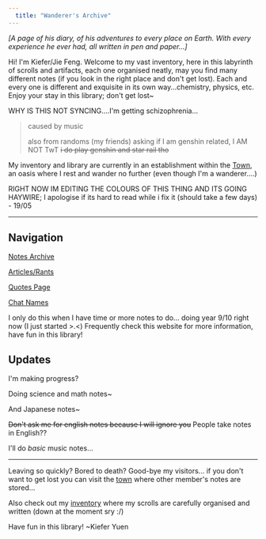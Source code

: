 ```yaml
---
  title: "Wanderer's Archive"
---
```



_[A page of his diary, of his adventures to every place on Earth. With every experience he ever had, all written in pen and paper...]_

Hi! I'm Kiefer/Jie Feng. Welcome to my vast inventory, here in this labyrinth of scrolls and artifacts, each one organised neatly, may you find many different notes (if you look in the right place and don't get lost). Each and every one is different and exquisite in its own way...chemistry, physics, etc. Enjoy your stay in this library; don't get lost~

WHY IS THIS NOT SYNCING....I'm getting schizophrenia...
> caused by music
>
> also from randoms (my friends) asking if I am genshin related, I AM NOT TwT   ~~i do play genshin and star rail tho~~

My inventory and library are currently in an establishment within the [Town](/the-town.md), an oasis where I rest and wander no further (even though I'm a wanderer....)

RIGHT NOW IM EDITING THE COLOURS OF THIS THING AND ITS GOING HAYWIRE; I apologise if its hard to read while i fix it (should take a few days) - 19/05

---
## Navigation
[Notes Archive](notes.md)

[Articles/Rants](/other/rants.md)

[Quotes Page](/other/quotes.md)

[Chat Names](/other/chatnames.md)

I only do this when I have time or more notes to do... doing year 9/10 right now (I just started >.<)
Frequently check this website for more information, have fun in this library!

## Updates
I'm making progress?

Doing science and math notes~

And Japanese notes~

~~Don't ask me for english notes because I will ignore you~~ People take notes in English??

I'll do _basic_ music notes...


---
Leaving so quickly? Bored to death? Good-bye my visitors... if you don't want to get lost you can visit the [town](the-town.md) where other member's notes are stored...

Also check out my [inventory](https://wanderer-inventory.notion.site/Wanderer-s-Archive-551bf6d3382148678191175b1123296f) where my scrolls are carefully organised and written (down at the moment sry :/)
  
Have fun in this library! ~Kiefer Yuen

